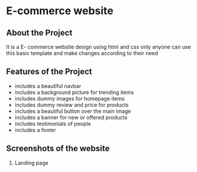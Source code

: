 # E-commerce website 


## About the Project

It is a E- commerce website design 
using html and css only anyone can use this basic template and make changes according to their need


## Features of the Project

- includes a beautiful navbar
- includes a background picture for trending items
- includes dummy images for homepage items
- includes dummy review and price for products
- includes a beautiful button over the main image
- includes a banner for new or offered products
- includes testimonials of people
- includes a footer 

## Screenshots of the website

1. Landing page
